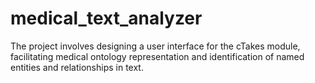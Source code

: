 # medical_text_analyzer
The project involves designing a user interface for the cTakes module, facilitating medical ontology representation and identification of named entities and relationships in text.
